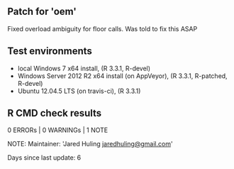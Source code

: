 
## Patch for 'oem'

Fixed overload ambiguity for floor calls. Was told to fix this ASAP

## Test environments

* local Windows 7 x64 install, (R 3.3.1, R-devel)
* Windows Server 2012 R2 x64 install (on AppVeyor), (R 3.3.1, R-patched, R-devel)
* Ubuntu 12.04.5 LTS (on travis-ci), (R 3.3.1)

## R CMD check results

0 ERRORs | 0 WARNINGs | 1 NOTE

NOTE:
Maintainer: 'Jared Huling <jaredhuling@gmail.com>'

Days since last update: 6
